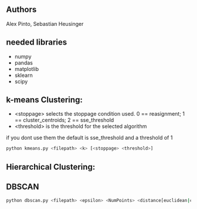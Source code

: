## Authors
Alex Pinto, Sebastian Heusinger
## needed libraries
* numpy
* pandas
* matplotlib
* sklearn
* scipy
## k-means Clustering:
* &lt;stoppage&gt; selects the stoppage condition used. 0 == reasignment; 1 == cluster_centroids; 2 == sse_threshold
* &lt;threshold&gt; is the threshold for the selected algorithm

if you dont use them the default is sse_threshold and a threshold of 1
```bash
python kmeans.py <filepath> <k> [<stoppage> <threshold>]
```

## Hierarchical Clustering:

## DBSCAN
```bash
python dbscan.py <filepath> <epsilon> <NumPoints> <distance[euclidean|chebyshev|cityblock]>
```